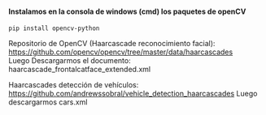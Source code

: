 #### Instalamos en la consola de windows (cmd) los paquetes de openCV
```
pip install opencv-python
```


Repositorio de OpenCV (Haarcascade reconocimiento facial):
https://github.com/opencv/opencv/tree/master/data/haarcascades <br/>
Luego Descargarmos el documento: haarcascade_frontalcatface_extended.xml

  
Haarcascades detección de vehículos:
https://github.com/andrewssobral/vehicle_detection_haarcascades
Luego descargarmos cars.xml
